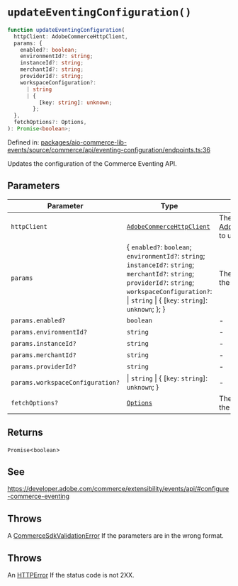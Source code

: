 # `updateEventingConfiguration()`

```ts
function updateEventingConfiguration(
  httpClient: AdobeCommerceHttpClient,
  params: {
    enabled?: boolean;
    environmentId?: string;
    instanceId?: string;
    merchantId?: string;
    providerId?: string;
    workspaceConfiguration?:
      | string
      | {
          [key: string]: unknown;
        };
  },
  fetchOptions?: Options,
): Promise<boolean>;
```

Defined in: [packages/aio-commerce-lib-events/source/commerce/api/eventing-configuration/endpoints.ts:36](https://github.com/adobe/aio-commerce-sdk/blob/db09d0de34ee085849efca6e0213ea525d0165dc/packages/aio-commerce-lib-events/source/commerce/api/eventing-configuration/endpoints.ts#L36)

Updates the configuration of the Commerce Eventing API.

## Parameters

| Parameter                        | Type                                                                                                                                                                                                                 | Description                                                                                                                                                                                                |
| -------------------------------- | -------------------------------------------------------------------------------------------------------------------------------------------------------------------------------------------------------------------- | ---------------------------------------------------------------------------------------------------------------------------------------------------------------------------------------------------------- |
| `httpClient`                     | [`AdobeCommerceHttpClient`](https://github.com/adobe/aio-commerce-sdk/blob/main/packages-private/aio-commerce-lib-api/docs/api-reference/classes/AdobeCommerceHttpClient.md)                                         | The [AdobeCommerceHttpClient](https://github.com/adobe/aio-commerce-sdk/blob/main/packages-private/aio-commerce-lib-api/docs/api-reference/classes/AdobeCommerceHttpClient.md) to use to make the request. |
| `params`                         | \{ `enabled?`: `boolean`; `environmentId?`: `string`; `instanceId?`: `string`; `merchantId?`: `string`; `providerId?`: `string`; `workspaceConfiguration?`: \| `string` \| \{ \[`key`: `string`\]: `unknown`; \}; \} | The parameters to update the configuration with.                                                                                                                                                           |
| `params.enabled?`                | `boolean`                                                                                                                                                                                                            | -                                                                                                                                                                                                          |
| `params.environmentId?`          | `string`                                                                                                                                                                                                             | -                                                                                                                                                                                                          |
| `params.instanceId?`             | `string`                                                                                                                                                                                                             | -                                                                                                                                                                                                          |
| `params.merchantId?`             | `string`                                                                                                                                                                                                             | -                                                                                                                                                                                                          |
| `params.providerId?`             | `string`                                                                                                                                                                                                             | -                                                                                                                                                                                                          |
| `params.workspaceConfiguration?` | \| `string` \| \{ \[`key`: `string`\]: `unknown`; \}                                                                                                                                                                 | -                                                                                                                                                                                                          |
| `fetchOptions?`                  | [`Options`](https://github.com/sindresorhus/ky?tab=readme-ov-file#options)                                                                                                                                           | The [Options](https://github.com/sindresorhus/ky?tab=readme-ov-file#options) to use to make the request.                                                                                                   |

## Returns

`Promise`\<`boolean`\>

## See

https://developer.adobe.com/commerce/extensibility/events/api/#configure-commerce-eventing

## Throws

A [CommerceSdkValidationError](https://github.com/adobe/aio-commerce-sdk/blob/main/packages/aio-commerce-lib-core/docs/api-reference/classes/CommerceSdkValidationError.md) If the parameters are in the wrong format.

## Throws

An [HTTPError](https://github.com/sindresorhus/ky?tab=readme-ov-file#httperror) If the status code is not 2XX.
